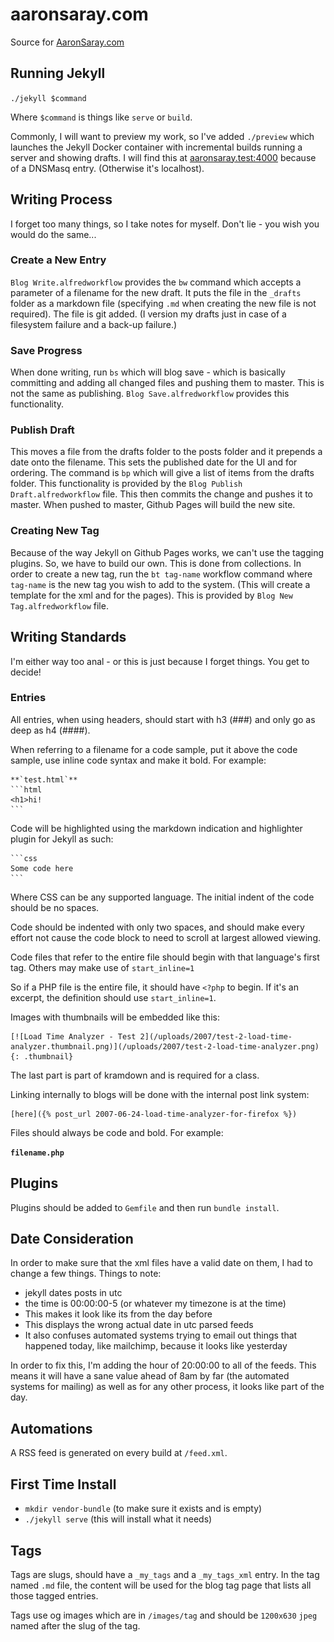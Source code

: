 # aaronsaray.com
Source for [AaronSaray.com](https://aaronsaray.com)

## Running Jekyll

`./jekyll $command`

Where `$command` is things like `serve` or `build`.

Commonly, I will want to preview my work, so I've added `./preview` which launches the Jekyll Docker container with incremental builds running a server and showing drafts.  I will find this at [aaronsaray.test:4000](http://aaronsaray.test:4000) because of a DNSMasq entry. (Otherwise it's localhost).

## Writing Process

I forget too many things, so I take notes for myself.  Don't lie - you wish you would do the same...

### Create a New Entry

`Blog Write.alfredworkflow` provides the `bw` command which accepts a parameter of a filename for the new draft.  It puts the file
in the `_drafts` folder as a markdown file (specifying `.md` when creating the new file is not required).
The file is git added.  (I version my drafts just in case of a filesystem failure and a back-up failure.)

### Save Progress

When done writing, run `bs` which will blog save - which is basically committing and adding all changed files and pushing them to master.
This is not the same as publishing.  `Blog Save.alfredworkflow` provides this functionality.

### Publish Draft

This moves a file from the drafts folder to the posts folder and it prepends a date onto the filename. 
This sets the published date for the UI and for ordering.  The command is `bp` which will give a list of items from the 
drafts folder.  This functionality is provided by the `Blog Publish Draft.alfredworkflow` file.  This then commits the change
and pushes it to master.  When pushed to master, Github Pages will build the new site.

### Creating New Tag

Because of the way Jekyll on Github Pages works, we can't use the tagging plugins.  So, we have to build our own.  This is done from collections.
In order to create a new tag, run the `bt tag-name` workflow command where `tag-name` is the new tag you wish to add to the system. (This will
create a template for the xml and for the pages).  This is provided by `Blog New Tag.alfredworkflow` file.

## Writing Standards

I'm either way too anal - or this is just because I forget things. You get to decide!

### Entries

All entries, when using headers, should start with h3 (###) and only go as deep as h4 (####).

When referring to a filename for a code sample, put it above the code sample, use inline code 
syntax and make it bold.  For example:

    **`test.html`**
    ```html
    <h1>hi!
    ```

Code will be highlighted using the markdown indication and highlighter plugin for Jekyll as such:

    ```css
    Some code here
    ```
    
Where CSS can be any supported language.  The initial indent of the code should be no spaces.

Code should be indented with only two spaces, and should make every effort not cause the 
code block to need to scroll at largest allowed viewing.

Code files that refer to the entire file should begin with that language's first tag.
Others may make use of `start_inline=1`

So if a PHP file is the entire file, it should have `<?php` to begin.  If it's
an excerpt, the definition should use `start_inline=1`.

Images with thumbnails will be embedded like this:

    [![Load Time Analyzer - Test 2](/uploads/2007/test-2-load-time-analyzer.thumbnail.png)](/uploads/2007/test-2-load-time-analyzer.png){: .thumbnail}

The last part is part of kramdown and is required for a class.

Linking internally to blogs will be done with the internal post link system:

    [here]({% post_url 2007-06-24-load-time-analyzer-for-firefox %})
    
Files should always be code and bold.  For example:

**`filename.php`**

## Plugins

Plugins should be added to `Gemfile` and then run `bundle install`.

## Date Consideration

In order to make sure that the xml files have a valid date on them, I had to change a few things.  Things to note:
- jekyll dates posts in utc
- the time is 00:00:00-5 (or whatever my timezone is at the time)
- This makes it look like its from the day before
- This displays the wrong actual date in utc parsed feeds
- It also confuses automated systems trying to email out things that happened today, like mailchimp, because it looks like yesterday

In order to fix this, I'm adding the hour of 20:00:00 to all of the feeds.  This means it will have a sane value ahead of 8am by far (the automated systems for mailing)
as well as for any other process, it looks like part of the day.

## Automations

A RSS feed is generated on every build at `/feed.xml`.  

## First Time Install

* `mkdir vendor-bundle` (to make sure it exists and is empty)
* `./jekyll serve` (this will install what it needs)

## Tags

Tags are slugs, should have a `_my_tags` and a `_my_tags_xml` entry.  In the tag named `.md` file, the content will be used for the blog tag page that lists all those tagged entries.

Tags use og images which are in `/images/tag` and should be `1200x630` `jpeg` named after the slug of the tag.